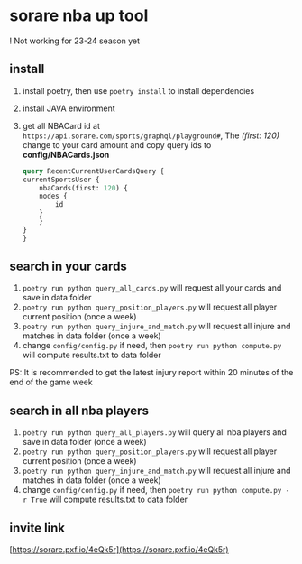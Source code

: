 # sorare nba up tool

! Not working for 23-24 season yet

## install

1. install poetry, then use `poetry install` to install dependencies
2. install JAVA environment
3. get all NBACard id at `https://api.sorare.com/sports/graphql/playground#`, The *(first: 120)* change to your card amount and copy query ids to **config/NBACards.json**

    ```graphql
    query RecentCurrentUserCardsQuery {
    currentSportsUser {
        nbaCards(first: 120) {
        nodes {
            id
        }
        }
    }
    }
    ```

## search in your cards

1. `poetry run python query_all_cards.py` will request all your cards and save in data folder
2. `poetry run python query_position_players.py` will request all player current position (once a week)
3. `poetry run python query_injure_and_match.py` will request all injure and matches in data folder (once a week)
4. change `config/config.py` if need, then `poetry run python compute.py` will compute results.txt to data folder

PS: It is recommended to get the latest injury report within 20 minutes of the end of the game week

## search in all nba players

1. `poetry run python query_all_players.py` will query all nba players and save in data folder (once a week)
2. `poetry run python query_position_players.py` will request all player current position (once a week)
3. `poetry run python query_injure_and_match.py` will request all injure and matches in data folder (once a week)
4. change `config/config.py` if need, then `poetry run python compute.py -r True` will compute results.txt to data folder

## invite link

[https://sorare.pxf.io/4eQk5r](https://sorare.pxf.io/4eQk5r)
